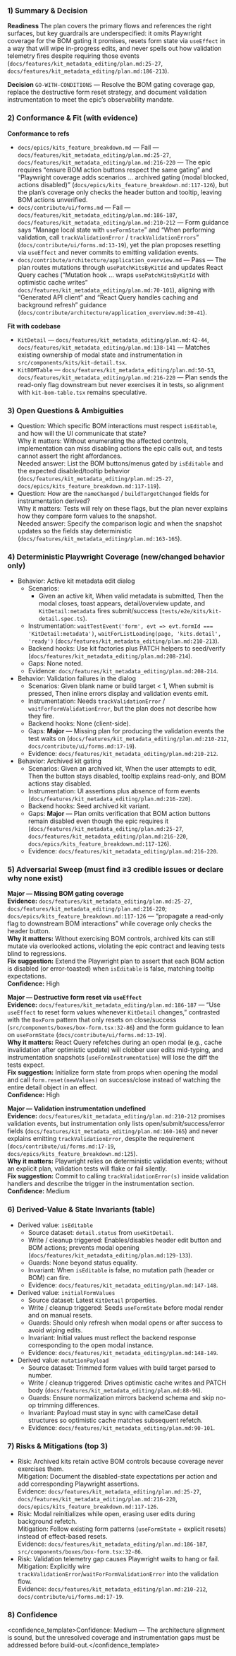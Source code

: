 ### 1) Summary & Decision
**Readiness**
The plan covers the primary flows and references the right surfaces, but key guardrails are underspecified: it omits Playwright coverage for the BOM gating it promises, resets form state via `useEffect` in a way that will wipe in-progress edits, and never spells out how validation telemetry fires despite requiring those events (`docs/features/kit_metadata_editing/plan.md:25-27`, `docs/features/kit_metadata_editing/plan.md:186-213`).

**Decision**
`GO-WITH-CONDITIONS` — Resolve the BOM gating coverage gap, replace the destructive form reset strategy, and document validation instrumentation to meet the epic’s observability mandate.

### 2) Conformance & Fit (with evidence)
**Conformance to refs**
- `docs/epics/kits_feature_breakdown.md` — Fail — `docs/features/kit_metadata_editing/plan.md:25-27`, `docs/features/kit_metadata_editing/plan.md:216-220` — The epic requires “ensure BOM action buttons respect the same gating” and “Playwright coverage adds scenarios … archived gating (modal blocked, actions disabled)” (`docs/epics/kits_feature_breakdown.md:117-126`), but the plan’s coverage only checks the header button and tooltip, leaving BOM actions unverified.
- `docs/contribute/ui/forms.md` — Fail — `docs/features/kit_metadata_editing/plan.md:186-187`, `docs/features/kit_metadata_editing/plan.md:210-212` — Form guidance says “Manage local state with `useFormState`” and “When performing validation, call `trackValidationError` / `trackValidationErrors`” (`docs/contribute/ui/forms.md:13-19`), yet the plan proposes resetting via `useEffect` and never commits to emitting validation events.
- `docs/contribute/architecture/application_overview.md` — Pass — The plan routes mutations through `usePatchKitsByKitId` and updates React Query caches (“Mutation hook … wraps `usePatchKitsByKitId` with optimistic cache writes” `docs/features/kit_metadata_editing/plan.md:70-101`), aligning with “Generated API client” and “React Query handles caching and background refresh” guidance (`docs/contribute/architecture/application_overview.md:30-41`).

**Fit with codebase**
- `KitDetail` — `docs/features/kit_metadata_editing/plan.md:42-44`, `docs/features/kit_metadata_editing/plan.md:138-141` — Matches existing ownership of modal state and instrumentation in `src/components/kits/kit-detail.tsx`.
- `KitBOMTable` — `docs/features/kit_metadata_editing/plan.md:50-53`, `docs/features/kit_metadata_editing/plan.md:216-220` — Plan sends the read-only flag downstream but never exercises it in tests, so alignment with `kit-bom-table.tsx` remains speculative.

### 3) Open Questions & Ambiguities
- Question: Which specific BOM interactions must respect `isEditable`, and how will the UI communicate that state?  
  Why it matters: Without enumerating the affected controls, implementation can miss disabling actions the epic calls out, and tests cannot assert the right affordances.  
  Needed answer: List the BOM buttons/menus gated by `isEditable` and the expected disabled/tooltip behavior (`docs/features/kit_metadata_editing/plan.md:25-27`, `docs/epics/kits_feature_breakdown.md:117-119`).
- Question: How are the `nameChanged` / `buildTargetChanged` fields for instrumentation derived?  
  Why it matters: Tests will rely on these flags, but the plan never explains how they compare form values to the snapshot.  
  Needed answer: Specify the comparison logic and when the snapshot updates so the fields stay deterministic (`docs/features/kit_metadata_editing/plan.md:163-165`).

### 4) Deterministic Playwright Coverage (new/changed behavior only)
- Behavior: Active kit metadata edit dialog  
  - Scenarios:  
    - Given an active kit, When valid metadata is submitted, Then the modal closes, toast appears, detail/overview update, and `KitDetail:metadata` fires submit/success (`tests/e2e/kits/kit-detail.spec.ts`).  
  - Instrumentation: `waitTestEvent('form', evt => evt.formId === 'KitDetail:metadata')`, `waitForListLoading(page, 'kits.detail', 'ready')` (`docs/features/kit_metadata_editing/plan.md:210-213`).  
  - Backend hooks: Use kit factories plus PATCH helpers to seed/verify (`docs/features/kit_metadata_editing/plan.md:208-214`).  
  - Gaps: None noted.  
  - Evidence: `docs/features/kit_metadata_editing/plan.md:208-214`.
- Behavior: Validation failures in the dialog  
  - Scenarios: Given blank name or build target < 1, When submit is pressed, Then inline errors display and validation events emit.  
  - Instrumentation: Needs `trackValidationError` / `waitForFormValidationError`, but the plan does not describe how they fire.  
  - Backend hooks: None (client-side).  
  - Gaps: **Major** — Missing plan for producing the validation events the test waits on (`docs/features/kit_metadata_editing/plan.md:210-212`, `docs/contribute/ui/forms.md:17-19`).  
  - Evidence: `docs/features/kit_metadata_editing/plan.md:210-212`.
- Behavior: Archived kit gating  
  - Scenarios: Given an archived kit, When the user attempts to edit, Then the button stays disabled, tooltip explains read-only, and BOM actions stay disabled.  
  - Instrumentation: UI assertions plus absence of form events (`docs/features/kit_metadata_editing/plan.md:216-220`).  
  - Backend hooks: Seed archived kit variant.  
  - Gaps: **Major** — Plan omits verification that BOM action buttons remain disabled even though the epic requires it (`docs/features/kit_metadata_editing/plan.md:25-27`, `docs/features/kit_metadata_editing/plan.md:216-220`, `docs/epics/kits_feature_breakdown.md:117-126`).  
  - Evidence: `docs/features/kit_metadata_editing/plan.md:216-220`.

### 5) Adversarial Sweep (must find ≥3 credible issues or declare why none exist)
**Major — Missing BOM gating coverage**  
**Evidence:** `docs/features/kit_metadata_editing/plan.md:25-27`, `docs/features/kit_metadata_editing/plan.md:216-220`; `docs/epics/kits_feature_breakdown.md:117-126` — “propagate a read-only flag to downstream BOM interactions” while coverage only checks the header button.  
**Why it matters:** Without exercising BOM controls, archived kits can still mutate via overlooked actions, violating the epic contract and leaving tests blind to regressions.  
**Fix suggestion:** Extend the Playwright plan to assert that each BOM action is disabled (or error-toasted) when `isEditable` is false, matching tooltip expectations.  
**Confidence:** High

**Major — Destructive form reset via `useEffect`**  
**Evidence:** `docs/features/kit_metadata_editing/plan.md:186-187` — “Use `useEffect` to reset form values whenever `KitDetail` changes,” contrasted with the `BoxForm` pattern that only resets on close/success (`src/components/boxes/box-form.tsx:32-86`) and the form guidance to lean on `useFormState` (`docs/contribute/ui/forms.md:13-19`).  
**Why it matters:** React Query refetches during an open modal (e.g., cache invalidation after optimistic update) will clobber user edits mid-typing, and instrumentation snapshots (`useFormInstrumentation`) will lose the diff the tests expect.  
**Fix suggestion:** Initialize form state from props when opening the modal and call `form.reset(newValues)` on success/close instead of watching the entire detail object in an effect.  
**Confidence:** High

**Major — Validation instrumentation undefined**  
**Evidence:** `docs/features/kit_metadata_editing/plan.md:210-212` promises validation events, but instrumentation only lists open/submit/success/error fields (`docs/features/kit_metadata_editing/plan.md:160-165`) and never explains emitting `trackValidationError`, despite the requirement (`docs/contribute/ui/forms.md:17-19`, `docs/epics/kits_feature_breakdown.md:125`).  
**Why it matters:** Playwright relies on deterministic validation events; without an explicit plan, validation tests will flake or fail silently.  
**Fix suggestion:** Commit to calling `trackValidationError(s)` inside validation handlers and describe the trigger in the instrumentation section.  
**Confidence:** Medium

### 6) Derived-Value & State Invariants (table)
- Derived value: `isEditable`  
  - Source dataset: `detail.status` from `useKitDetail`.  
  - Write / cleanup triggered: Enables/disables header edit button and BOM actions; prevents modal opening (`docs/features/kit_metadata_editing/plan.md:129-133`).  
  - Guards: None beyond status equality.  
  - Invariant: When `isEditable` is false, no mutation path (header or BOM) can fire.  
  - Evidence: `docs/features/kit_metadata_editing/plan.md:147-148`.
- Derived value: `initialFormValues`  
  - Source dataset: Latest `KitDetail` properties.  
  - Write / cleanup triggered: Seeds `useFormState` before modal render and on manual resets.  
  - Guards: Should only refresh when modal opens or after success to avoid wiping edits.  
  - Invariant: Initial values must reflect the backend response corresponding to the open modal instance.  
  - Evidence: `docs/features/kit_metadata_editing/plan.md:148-149`.
- Derived value: `mutationPayload`  
  - Source dataset: Trimmed form values with build target parsed to number.  
  - Write / cleanup triggered: Drives optimistic cache writes and PATCH body (`docs/features/kit_metadata_editing/plan.md:88-96`).  
  - Guards: Ensure normalization mirrors backend schema and skip no-op trimming differences.  
  - Invariant: Payload must stay in sync with camelCase detail structures so optimistic cache matches subsequent refetch.  
  - Evidence: `docs/features/kit_metadata_editing/plan.md:90-101`.

### 7) Risks & Mitigations (top 3)
- Risk: Archived kits retain active BOM controls because coverage never exercises them.  
  Mitigation: Document the disabled-state expectations per action and add corresponding Playwright assertions.  
  Evidence: `docs/features/kit_metadata_editing/plan.md:25-27`, `docs/features/kit_metadata_editing/plan.md:216-220`, `docs/epics/kits_feature_breakdown.md:117-126`.
- Risk: Modal reinitializes while open, erasing user edits during background refetch.  
  Mitigation: Follow existing form patterns (`useFormState` + explicit resets) instead of effect-based resets.  
  Evidence: `docs/features/kit_metadata_editing/plan.md:186-187`, `src/components/boxes/box-form.tsx:32-86`.
- Risk: Validation telemetry gap causes Playwright waits to hang or fail.  
  Mitigation: Explicitly wire `trackValidationError`/`waitForFormValidationError` into the validation flow.  
  Evidence: `docs/features/kit_metadata_editing/plan.md:210-212`, `docs/contribute/ui/forms.md:17-19`.

### 8) Confidence
<confidence_template>Confidence: Medium — The architecture alignment is sound, but the unresolved coverage and instrumentation gaps must be addressed before build-out.</confidence_template>
